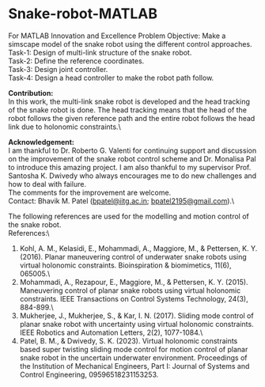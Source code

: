 # Snake-robot-MATLAB
For MATLAB Innovation and Excellence
Problem Objective: Make a simscape model of the snake robot using the different control approaches.\
Task-1: Design of multi-link structure of the snake robot.\
Task-2: Define the reference coordinates.\
Task-3: Design joint controller.\
Task-4: Design a head controller to make the robot path follow.

**Contribution:**\
In this work, the multi-link snake robot is developed and the head tracking of the snake robot is done. The head tracking means that the head of the robot follows the given reference path and the entire robot follows the head link due to holonomic constraints.\

**Acknowledgement:**\
I am thankful to Dr. Roberto G. Valenti for continuing support and discussion on the improvement of the snake robot control scheme and Dr. Monalisa Pal to introduce this amazing project. I am also thankful to my supervisor Prof. Santosha K. Dwivedy who always encourages me to do new challenges and how to deal with failure.\
The comments for the improvement are welcome.\
Contact: Bhavik M. Patel (bpatel@iitg.ac.in; bpatel2195@gmail.com).\

The following references are used for the modelling and motion control of the snake robot.\
References:\
1. Kohl, A. M., Kelasidi, E., Mohammadi, A., Maggiore, M., & Pettersen, K. Y. (2016). Planar maneuvering control of underwater snake robots using virtual holonomic constraints. Bioinspiration & biomimetics, 11(6), 065005.\
2. Mohammadi, A., Rezapour, E., Maggiore, M., & Pettersen, K. Y. (2015). Maneuvering control of planar snake robots using virtual holonomic constraints. IEEE Transactions on Control Systems Technology, 24(3), 884-899.\
3. Mukherjee, J., Mukherjee, S., & Kar, I. N. (2017). Sliding mode control of planar snake robot with uncertainty using virtual holonomic constraints. IEEE Robotics and Automation Letters, 2(2), 1077-1084.\
4. Patel, B. M., & Dwivedy, S. K. (2023). Virtual holonomic constraints based super twisting sliding mode control for motion control of planar snake robot in the uncertain underwater environment. Proceedings of the Institution of Mechanical Engineers, Part I: Journal of Systems and Control Engineering, 09596518231153253.
